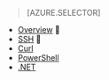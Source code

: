 > [AZURE.SELECTOR]
- [Overview](/documentation/articles/hdinsight-use-sqoop/)

- [SSH](/documentation/articles/hdinsight-use-sqoop/)

- [Curl](/documentation/articles/hdinsight-hadoop-use-sqoop-curl/)
- [PowerShell](/documentation/articles/hdinsight-hadoop-use-sqoop-powershell/)
- [.NET](/documentation/articles/hdinsight-hadoop-use-sqoop-dotnet-sdk/)
